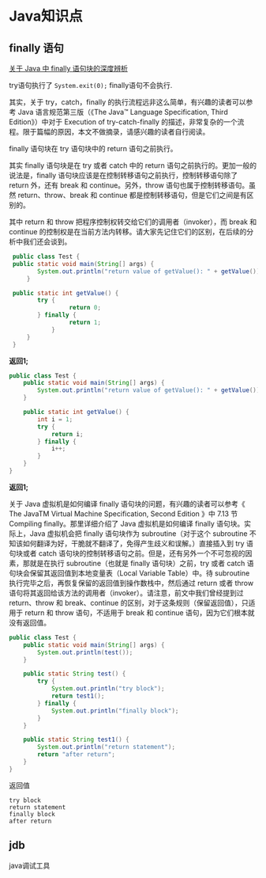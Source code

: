 # Java知识点

## finally 语句

[关于 Java 中 finally 语句块的深度辨析](https://www.ibm.com/developerworks/cn/java/j-lo-finally/)

try语句执行了 `System.exit(0);` finally语句不会执行.

其实，关于 try，catch，finally 的执行流程远非这么简单，有兴趣的读者可以参考 Java 语言规范第三版（《The Java™ Language Specification, Third Edition》）中对于 Execution of try-catch-finally 的描述，非常复杂的一个流程。限于篇幅的原因，本文不做摘录，请感兴趣的读者自行阅读。


finally 语句块在 try 语句块中的 return 语句之前执行。

其实 finally 语句块是在 try 或者 catch 中的 return 语句之前执行的。更加一般的说法是，finally 语句块应该是在控制转移语句之前执行，控制转移语句除了 return 外，还有 break 和 continue。另外，throw 语句也属于控制转移语句。虽然 return、throw、break 和 continue 都是控制转移语句，但是它们之间是有区别的。

其中 return 和 throw 把程序控制权转交给它们的调用者（invoker），而 break 和 continue 的控制权是在当前方法内转移。请大家先记住它们的区别，在后续的分析中我们还会谈到。

```java
 public class Test { 
 public static void main(String[] args) { 
        System.out.println("return value of getValue(): " + getValue()); 
     } 

 public static int getValue() { 
        try { 
                 return 0; 
        } finally { 
                 return 1; 
            } 
     } 
 }
```

**返回1;**

```java
public class Test {
    public static void main(String[] args) {
        System.out.println("return value of getValue(): " + getValue());
    }

    public static int getValue() {
        int i = 1;
        try {
            return i;
        } finally {
            i++;
        }
    }
}
```

**返回1;**

关于 Java 虚拟机是如何编译 finally 语句块的问题，有兴趣的读者可以参考《 The JavaTM Virtual Machine Specification, Second Edition 》中 7.13 节 Compiling finally。那里详细介绍了 Java 虚拟机是如何编译 finally 语句块。实际上，Java 虚拟机会把 finally 语句块作为 subroutine（对于这个 subroutine 不知该如何翻译为好，干脆就不翻译了，免得产生歧义和误解。）直接插入到 try 语句块或者 catch 语句块的控制转移语句之前。但是，还有另外一个不可忽视的因素，那就是在执行 subroutine（也就是 finally 语句块）之前，try 或者 catch 语句块会保留其返回值到本地变量表（Local Variable Table）中。待 subroutine 执行完毕之后，再恢复保留的返回值到操作数栈中，然后通过 return 或者 throw 语句将其返回给该方法的调用者（invoker）。请注意，前文中我们曾经提到过 return、throw 和 break、continue 的区别，对于这条规则（保留返回值），只适用于 return 和 throw 语句，不适用于 break 和 continue 语句，因为它们根本就没有返回值。



```java
public class Test {
    public static void main(String[] args) {
        System.out.println(test());
    }

    public static String test() {
        try {
            System.out.println("try block");
            return test1();
        } finally {
            System.out.println("finally block");
        }
    }

    public static String test1() {
        System.out.println("return statement");
        return "after return";
    }
}
```


返回值

```
try block
return statement
finally block
after return
```

## jdb

java调试工具
